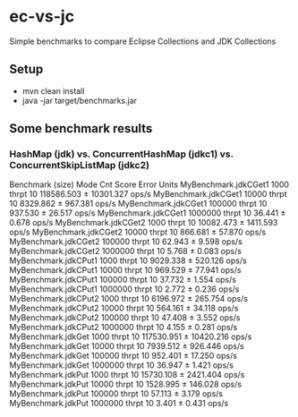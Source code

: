 # ec-vs-jc
Simple benchmarks to compare Eclipse Collections and JDK Collections

## Setup
* mvn clean install
* java -jar target/benchmarks.jar

## Some benchmark results
### HashMap (jdk) vs. ConcurrentHashMap (jdkc1) vs. ConcurrentSkipListMap (jdkc2)
Benchmark              (size)   Mode  Cnt       Score       Error  Units
MyBenchmark.jdkCGet1     1000  thrpt   10  118586.503 ± 10301.327  ops/s
MyBenchmark.jdkCGet1    10000  thrpt   10    8329.862 ±   967.381  ops/s
MyBenchmark.jdkCGet1   100000  thrpt   10     937.530 ±    26.517  ops/s
MyBenchmark.jdkCGet1  1000000  thrpt   10      36.441 ±     0.678  ops/s
MyBenchmark.jdkCGet2     1000  thrpt   10   10082.473 ±  1411.593  ops/s
MyBenchmark.jdkCGet2    10000  thrpt   10     866.681 ±    57.870  ops/s
MyBenchmark.jdkCGet2   100000  thrpt   10      62.943 ±     9.598  ops/s
MyBenchmark.jdkCGet2  1000000  thrpt   10       5.768 ±     0.083  ops/s
MyBenchmark.jdkCPut1     1000  thrpt   10    9029.338 ±   520.126  ops/s
MyBenchmark.jdkCPut1    10000  thrpt   10     969.529 ±    77.941  ops/s
MyBenchmark.jdkCPut1   100000  thrpt   10      37.732 ±     1.554  ops/s
MyBenchmark.jdkCPut1  1000000  thrpt   10       2.772 ±     0.236  ops/s
MyBenchmark.jdkCPut2     1000  thrpt   10    6196.972 ±   265.754  ops/s
MyBenchmark.jdkCPut2    10000  thrpt   10     564.161 ±    34.118  ops/s
MyBenchmark.jdkCPut2   100000  thrpt   10      47.408 ±     3.552  ops/s
MyBenchmark.jdkCPut2  1000000  thrpt   10       4.155 ±     0.281  ops/s
MyBenchmark.jdkGet       1000  thrpt   10  117530.951 ± 10420.216  ops/s
MyBenchmark.jdkGet      10000  thrpt   10    7939.512 ±   926.446  ops/s
MyBenchmark.jdkGet     100000  thrpt   10     952.401 ±    17.250  ops/s
MyBenchmark.jdkGet    1000000  thrpt   10      36.947 ±     1.421  ops/s
MyBenchmark.jdkPut       1000  thrpt   10   15730.108 ±  2421.404  ops/s
MyBenchmark.jdkPut      10000  thrpt   10    1528.995 ±   146.028  ops/s
MyBenchmark.jdkPut     100000  thrpt   10      57.113 ±     3.179  ops/s
MyBenchmark.jdkPut    1000000  thrpt   10       3.401 ±     0.431  ops/s